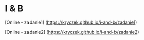 # I & B

[Online - zadanie1] (https://kryczek.github.io/i-and-b/zadanie1)

[Online - zadanie2] (https://kryczek.github.io/i-and-b/zadanie2)
